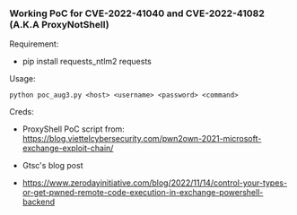 ### Working PoC for CVE-2022-41040 and CVE-2022-41082 (A.K.A ProxyNotShell)

Requirement:

- pip install requests_ntlm2 requests

Usage:
```
python poc_aug3.py <host> <username> <password> <command>
```

Creds:

- ProxyShell PoC script from: https://blog.viettelcybersecurity.com/pwn2own-2021-microsoft-exchange-exploit-chain/

- Gtsc's blog post

- https://www.zerodayinitiative.com/blog/2022/11/14/control-your-types-or-get-pwned-remote-code-execution-in-exchange-powershell-backend

